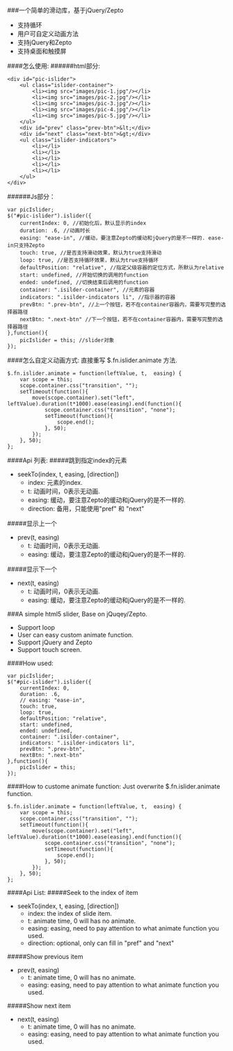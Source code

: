 ###一个简单的滑动库，基于jQuery/Zepto
- 支持循环
- 用户可自定义动画方法
- 支持jQuery和Zepto
- 支持桌面和触摸屏

 
####怎么使用:
######html部分:
```
<div id="pic-islider">
    <ul class="islider-container">
        <li><img src="images/pic-1.jpg"/></li>
        <li><img src="images/pic-2.jpg"/></li>
        <li><img src="images/pic-3.jpg"/></li>
        <li><img src="images/pic-4.jpg"/></li>
        <li><img src="images/pic-5.jpg"/></li>
    </ul>
    <div id="prev" class="prev-btn">&lt;</div>
    <div id="next" class="next-btn">&gt;</div>
    <ul class="islider-indicators">
        <li></li>
        <li></li>
        <li></li>
        <li></li>
        <li></li>
    </ul>
</div>
```

######Js部分：
```
var picIslider;
$("#pic-islider").islider({
    currentIndex: 0, //初始化后，默认显示的index
    duration: .6, //动画时长
    easing: "ease-in", //缓动，要注意Zepto的缓动和jQuery的是不一样的. ease-in只支持Zepto
    touch: true, //是否支持滑动效果，默认为true支持滑动
    loop: true, //是否支持循环效果，默认为true支持循环
    defaultPosition: "relative", //指定父级容器的定位方式，所默认为relative
    start: undefined, //开始切换的调用的function
    ended: undefined, //切换结束后调用的function
    container: ".isilder-container", //元素的容器
    indicators: ".isilder-indicators li", //指示器的容器
    prevBtn: ".prev-btn", //上一个按钮，若不在container容器内，需要写完整的选择器路径
    nextBtn: ".next-btn" //下一个按钮，若不在container容器内，需要写完整的选择器路径
},function(){
    picIslider = this; //slider对象
});
```

####怎么自定义动画方式:
直接重写 $.fn.islider.animate 方法.

```
$.fn.islider.animate = function(leftValue, t,  easing) {
    var scope = this;
    scope.container.css("transition", "");
    setTimeout(function(){
        move(scope.container).set("left", leftValue).duration(t*1000).ease(easing).end(function(){
            scope.container.css("transition", "none");
            setTimeout(function(){
                scope.end(); 
            }, 50);
        });
    }, 50);
};
```

####Api 列表:
#####跳到指定index的元素 
- seekTo(index, t, easing, [direction])
	- index: 元素的index.
	- t: 动画时间，0表示无动画.
	- easing: 缓动，要注意Zepto的缓动和jQuery的是不一样的.
	- direction: 备用，只能使用"pref" 和 "next"

#####显示上一个
- prev(t, easing)
	- t: 动画时间，0表示无动画.
	- easing: 缓动，要注意Zepto的缓动和jQuery的是不一样的.

#####显示下一个	
- next(t, easing)
	- t: 动画时间，0表示无动画.
	- easing: 缓动，要注意Zepto的缓动和jQuery的是不一样的.


###A simple html5 slider, Base on jQuqey/Zepto.
- Support loop
- User can easy custom animate function.
- Support jQuery and Zepto
- Support touch screen.

 
####How used:

```
var picIslider;
$("#pic-islider").islider({
    currentIndex: 0,
    duration: .6,
    // easing: "ease-in",
    touch: true,
    loop: true,
    defaultPosition: "relative",
    start: undefined,
    ended: undefined,
    container: ".isilder-container",
    indicators: ".isilder-indicators li",
    prevBtn: ".prev-btn",
    nextBtn: ".next-btn"
},function(){
    picIslider = this;
});
```

####How to custome animate function:
Just overwrite $.fn.islider.animate function.

```
$.fn.islider.animate = function(leftValue, t,  easing) {
    var scope = this;
    scope.container.css("transition", "");
    setTimeout(function(){
        move(scope.container).set("left", leftValue).duration(t*1000).ease(easing).end(function(){
            scope.container.css("transition", "none");
            setTimeout(function(){
                scope.end(); 
            }, 50);
        });
    }, 50);
};
```

####Api List:
#####Seek to the index of item  
- seekTo(index, t, easing, [direction])
	- index: the index of slide item.
	- t: animate time, 0 will has no animate.
	- easing: easing, need to pay attention to what animate function you used.
	- direction: optional, only can fill in "pref" and "next"

#####Show previous item
- prev(t, easing)
	- t: animate time, 0 will has no animate.
	- easing: easing, need to pay attention to what animate function you used.

#####Show next item	
- next(t, easing)
	- t: animate time, 0 will has no animate.
	- easing: easing, need to pay attention to what animate function you used.
	